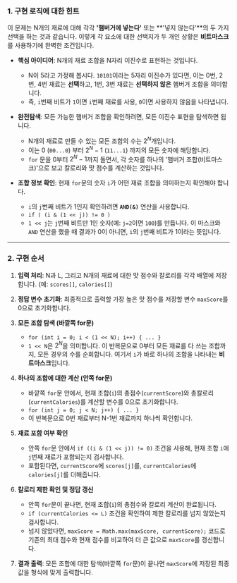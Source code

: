 ### **1. 구현 로직에 대한 힌트**

이 문제는 N개의 재료에 대해 각각 **'햄버거에 넣는다'** 또는 **'넣지 않는다'**의 두 가지 선택을 하는 것과 같습니다. 이렇게 각 요소에 대한 선택지가 두 개인 상황은 **비트마스크**를 사용하기에 완벽한 조건입니다.

* **핵심 아이디어**: N개의 재료 조합을 N자리 이진수로 표현하는 것입니다.
    * N이 5라고 가정해 봅시다. `10101`이라는 5자리 이진수가 있다면, 이는 0번, 2번, 4번 재료는 **선택**하고, 1번, 3번 재료는 **선택하지 않은** 햄버거 조합을 의미합니다.
    * 즉, `i`번째 비트가 `1`이면 `i`번째 재료를 사용, `0`이면 사용하지 않음을 나타냅니다.

* **완전탐색**: 모든 가능한 햄버거 조합을 확인하려면, 모든 이진수 표현을 탐색하면 됩니다.
    * N개의 재료로 만들 수 있는 모든 조합의 수는 $2^N$개입니다.
    * 이는 0 (`00...0`) 부터 $2^N-1$ (`11...1`) 까지의 모든 숫자에 해당합니다.
    * `for` 문을 0부터 $2^N-1$까지 돌면서, 각 숫자를 하나의 '햄버거 조합(비트마스크)'으로 보고 칼로리와 맛 점수를 계산하는 것입니다.

* **조합 정보 확인**: 현재 `for`문의 숫자 `i`가 어떤 재료 조합을 의미하는지 확인해야 합니다.
    * `i`의 `j`번째 비트가 1인지 확인하려면 **`AND(&)`** 연산을 사용합니다.
    * `if ( (i & (1 << j)) != 0 )`
    * `1 << j`는 `j`번째 비트만 1인 숫자(예: `j=2`이면 `100`)를 만듭니다. 이 마스크와 `AND` 연산을 했을 때 결과가 0이 아니면, `i`의 `j`번째 비트가 1이라는 뜻입니다.

---

### **2. 구현 순서**

1.  **입력 처리**: N과 L, 그리고 N개의 재료에 대한 맛 점수와 칼로리를 각각 배열에 저장합니다. (예: `scores[]`, `calories[]`)

2.  **정답 변수 초기화**: 최종적으로 출력할 가장 높은 맛 점수를 저장할 변수 `maxScore`를 0으로 초기화합니다.

3.  **모든 조합 탐색 (바깥쪽 for문)**
    * `for (int i = 0; i < (1 << N); i++) { ... }`
    * `1 << N`은 $2^N$을 의미합니다. 이 반복문으로 0부터 모든 재료를 다 쓰는 조합까지, 모든 경우의 수를 순회합니다. 여기서 `i`가 바로 하나의 조합을 나타내는 **비트마스크**입니다.

4.  **하나의 조합에 대한 계산 (안쪽 for문)**
    * 바깥쪽 `for`문 안에서, 현재 조합(`i`)의 총점수(`currentScore`)와 총칼로리(`currentCalories`)를 계산할 변수를 0으로 초기화합니다.
    * `for (int j = 0; j < N; j++) { ... }`
    * 이 반복문으로 0번 재료부터 N-1번 재료까지 하나씩 확인합니다.

5.  **재료 포함 여부 확인**
    * 안쪽 `for`문 안에서 `if ((i & (1 << j)) != 0)` 조건을 사용해, 현재 조합 `i`에 `j`번째 재료가 포함되는지 검사합니다.
    * 포함된다면, `currentScore`에 `scores[j]`를, `currentCalories`에 `calories[j]`를 더해줍니다.

6.  **칼로리 제한 확인 및 정답 갱신**
    * 안쪽 `for`문이 끝나면, 현재 조합(`i`)의 총점수와 칼로리 계산이 완료됩니다.
    * `if (currentCalories <= L)` 조건을 확인하여 제한 칼로리를 넘지 않았는지 검사합니다.
    * 넘지 않았다면, `maxScore = Math.max(maxScore, currentScore);` 코드로 기존의 최대 점수와 현재 점수를 비교하여 더 큰 값으로 `maxScore`를 갱신합니다.

7.  **결과 출력**: 모든 조합에 대한 탐색(바깥쪽 `for`문)이 끝나면 `maxScore`에 저장된 최종 값을 형식에 맞게 출력합니다.
